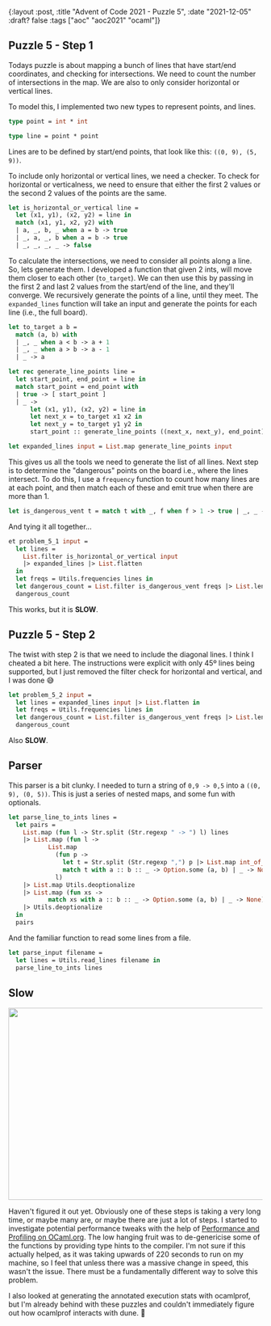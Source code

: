 {:layout :post, :title "Advent of Code 2021 - Puzzle 5", :date "2021-12-05" :draft? false :tags ["aoc" "aoc2021" "ocaml"]}

## Puzzle 5 - Step 1

Todays puzzle is about mapping a bunch of lines that have start/end coordinates, and checking for intersections. We need to count the number of intersections in the map. We are also to only consider horizontal or vertical lines.

To model this, I implemented two new types to represent points, and lines.

``` ocaml
type point = int * int

type line = point * point
```

Lines are to be defined by start/end points, that look like this: `((0, 9), (5, 9))`.

To include only horizontal or vertical lines, we need a checker. To check for horizontal or verticalness, we need to ensure that either the first 2 values or the second 2 values of the points are the same.

``` ocaml
let is_horizontal_or_vertical line =
  let (x1, y1), (x2, y2) = line in
  match (x1, y1, x2, y2) with
  | a, _, b, _ when a = b -> true
  | _, a, _, b when a = b -> true
  | _, _, _, _ -> false
```

To calculate the intersections, we need to consider all points along a line. So, lets generate them. I developed a function that given 2 ints, will move them closer to each other (`to_target`). We can then use this by passing in the first 2 and last 2 values from the start/end of the line, and they'll converge. We recursively generate the points of a line, until they meet. The `expanded_lines` function will take an input and generate the points for each line (i.e., the full board).

``` ocaml
let to_target a b =
  match (a, b) with
  | _, _ when a < b -> a + 1
  | _, _ when a > b -> a - 1
  | _ -> a

let rec generate_line_points line =
  let start_point, end_point = line in
  match start_point = end_point with
  | true -> [ start_point ]
  | _ ->
      let (x1, y1), (x2, y2) = line in
      let next_x = to_target x1 x2 in
      let next_y = to_target y1 y2 in
      start_point :: generate_line_points ((next_x, next_y), end_point)

let expanded_lines input = List.map generate_line_points input
```

This gives us all the tools we need to generate the list of all lines. Next step is to determine the "dangerous" points on the board i.e., where the lines intersect. To do this, I use a `frequency` function to count how many lines are at each point, and then match each of these and emit true when there are more than 1.

``` ocaml
let is_dangerous_vent t = match t with _, f when f > 1 -> true | _, _ -> false
```

And tying it all together...
``` ocaml
et problem_5_1 input =
  let lines =
    List.filter is_horizontal_or_vertical input
    |> expanded_lines |> List.flatten
  in
  let freqs = Utils.frequencies lines in
  let dangerous_count = List.filter is_dangerous_vent freqs |> List.length in
  dangerous_count
```

This works, but it is **SLOW**.

## Puzzle 5 - Step 2

The twist with step 2 is that we need to include the diagonal lines. I think I cheated a bit here. The instructions were explicit with only 45º lines being supported, but I just removed the filter check for horizontal and vertical, and I was done 😅

``` ocaml
let problem_5_2 input =
  let lines = expanded_lines input |> List.flatten in
  let freqs = Utils.frequencies lines in
  let dangerous_count = List.filter is_dangerous_vent freqs |> List.length in
  dangerous_count
```

Also **SLOW**.

## Parser

This parser is a bit clunky. I needed to turn a string of `0,9 -> 0,5` into a `((0, 9), (0, 5))`. This is just a series of nested maps, and some fun with optionals.

``` ocaml
let parse_line_to_ints lines =
  let pairs =
    List.map (fun l -> Str.split (Str.regexp " -> ") l) lines
    |> List.map (fun l ->
           List.map
             (fun p ->
               let t = Str.split (Str.regexp ",") p |> List.map int_of_string in
               match t with a :: b :: _ -> Option.some (a, b) | _ -> None)
             l)
    |> List.map Utils.deoptionalize
    |> List.map (fun xs ->
           match xs with a :: b :: _ -> Option.some (a, b) | _ -> None)
    |> Utils.deoptionalize
  in
  pairs
```

And the familiar function to read some lines from a file.
``` ocaml
let parse_input filename =
  let lines = Utils.read_lines filename in
  parse_line_to_ints lines
```

## Slow

<img src="https://memegenerator.net/img/instances/49324497.jpg" width="512" height="380" />

Haven't figured it out yet. Obviously one of these steps is taking a very long time, or maybe many are, or maybe there are just a lot of steps. I started to investigate potential performance tweaks with the help of [Performance and Profiling on OCaml.org](https://ocaml.org/learn/tutorials/performance_and_profiling.html). The low hanging fruit was to de-genericise some of the functions by providing type hints to the compiler. I'm not sure if this actually helped, as it was taking upwards of 220 seconds to run on my machine, so I feel that unless there was a massive change in speed, this wasn't the issue. There must be a fundamentally different way to solve this problem.

I also looked at generating the annotated execution stats with ocamlprof, but I'm already behind with these puzzles and couldn't immediately figure out how ocamlprof interacts with dune. 🤷

